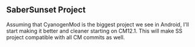 ## SaberSunset Project ##

Assuming that CyanogenMod is the biggest project we see in Android, I'll start making it better and cleaner starting on CM12.1.
This will make SS project compatible with all CM commits as well.
